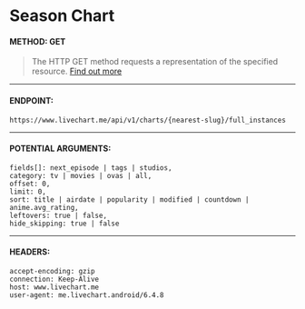 # Season Chart

#### METHOD: GET
> The HTTP GET method requests a representation of the specified resource. [Find out more](https://developer.mozilla.org/en-US/docs/Web/HTTP/Methods/GET)

___

#### ENDPOINT:
` https://www.livechart.me/api/v1/charts/{nearest-slug}/full_instances `

___

#### POTENTIAL ARGUMENTS:
```http
fields[]: next_episode | tags | studios,
category: tv | movies | ovas | all,
offset: 0,
limit: 0,
sort: title | airdate | popularity | modified | countdown | anime.avg_rating,
leftovers: true | false,
hide_skipping: true | false
```

___

#### HEADERS:
```http
accept-encoding: gzip
connection: Keep-Alive
host: www.livechart.me
user-agent: me.livechart.android/6.4.8
```